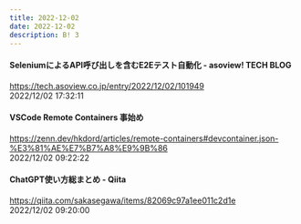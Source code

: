```yaml
---
title: 2022-12-02
date: 2022-12-02
description: B! 3
---
```


#### SeleniumによるAPI呼び出しを含むE2Eテスト自動化 - asoview! TECH BLOG
https://tech.asoview.co.jp/entry/2022/12/02/101949<br>
2022/12/02 17:32:11<br>


#### VSCode Remote Containers 事始め
https://zenn.dev/hkdord/articles/remote-containers#devcontainer.json-%E3%81%AE%E7%B7%A8%E9%9B%86<br>
2022/12/02 09:22:22<br>


#### ChatGPT使い方総まとめ - Qiita
https://qiita.com/sakasegawa/items/82069c97a1ee011c2d1e<br>
2022/12/02 09:20:00<br>


